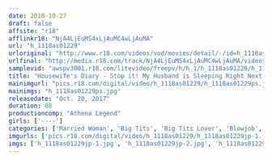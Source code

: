 ```yaml
---
date: 2018-10-27
draft: false
affsite: "r18"
afflinkr18: "NjA4LjEuMS4xLjAuMC4wLjAuMA"
url: "h_1118as01229"
urloriginal: "http://www.r18.com/videos/vod/movies/detail/-/id=h_1118as01229"
urlfinal: "http://media.r18.com/track/NjA4LjEuMS4xLjAuMC4wLjAuMA/videos/vod/movies/detail/-/id=h_1118as01229"
samplevid: "awspv3001.r18.com/litevideo/freepv/h/h_1/h_1118as01229/h_1118as01229_dmb_w.mp4"
title: "Housewife's Diary - Stop it! My Husband is Sleeping Right Next To Me!"
mainimgurl: "pics.r18.com/digital/video/h_1118as01229/h_1118as01229ps.jpg"
mainimgs: "h_1118as01229ps.jpg"
releasedate: "Oct. 20, 2017"
duration: 88
productioncomp: "Athena Legend"
girls: ['----']
categories: ['Married Woman', 'Big Tits', 'Big Tits Lover', 'Blowjob', 'Titty Fuck']
imgurls: ['pics.r18.com/digital/video/h_1118as01229/h_1118as01229jp-1.jpg', 'pics.r18.com/digital/video/h_1118as01229/h_1118as01229jp-2.jpg', 'pics.r18.com/digital/video/h_1118as01229/h_1118as01229jp-3.jpg', 'pics.r18.com/digital/video/h_1118as01229/h_1118as01229jp-4.jpg', 'pics.r18.com/digital/video/h_1118as01229/h_1118as01229jp-5.jpg', 'pics.r18.com/digital/video/h_1118as01229/h_1118as01229jp-6.jpg', 'pics.r18.com/digital/video/h_1118as01229/h_1118as01229jp-7.jpg', 'pics.r18.com/digital/video/h_1118as01229/h_1118as01229jp-8.jpg', 'pics.r18.com/digital/video/h_1118as01229/h_1118as01229jp-9.jpg', 'pics.r18.com/digital/video/h_1118as01229/h_1118as01229jp-10.jpg', 'pics.r18.com/digital/video/h_1118as01229/h_1118as01229jp-11.jpg', 'pics.r18.com/digital/video/h_1118as01229/h_1118as01229jp-12.jpg', 'pics.r18.com/digital/video/h_1118as01229/h_1118as01229jp-13.jpg', 'pics.r18.com/digital/video/h_1118as01229/h_1118as01229jp-14.jpg', 'pics.r18.com/digital/video/h_1118as01229/h_1118as01229jp-15.jpg', 'pics.r18.com/digital/video/h_1118as01229/h_1118as01229jp-16.jpg', 'pics.r18.com/digital/video/h_1118as01229/h_1118as01229jp-17.jpg', 'pics.r18.com/digital/video/h_1118as01229/h_1118as01229jp-18.jpg', 'pics.r18.com/digital/video/h_1118as01229/h_1118as01229jp-19.jpg', 'pics.r18.com/digital/video/h_1118as01229/h_1118as01229jp-20.jpg']
imgs: ['h_1118as01229jp-1.jpg', 'h_1118as01229jp-2.jpg', 'h_1118as01229jp-3.jpg', 'h_1118as01229jp-4.jpg', 'h_1118as01229jp-5.jpg', 'h_1118as01229jp-6.jpg', 'h_1118as01229jp-7.jpg', 'h_1118as01229jp-8.jpg', 'h_1118as01229jp-9.jpg', 'h_1118as01229jp-10.jpg', 'h_1118as01229jp-11.jpg', 'h_1118as01229jp-12.jpg', 'h_1118as01229jp-13.jpg', 'h_1118as01229jp-14.jpg', 'h_1118as01229jp-15.jpg', 'h_1118as01229jp-16.jpg', 'h_1118as01229jp-17.jpg', 'h_1118as01229jp-18.jpg', 'h_1118as01229jp-19.jpg', 'h_1118as01229jp-20.jpg']
---
```

